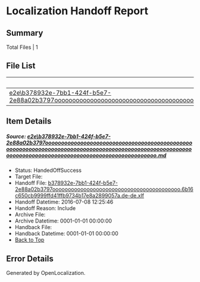 # <a name='report-top'></a> Localization Handoff Report

## Summary
 Total Files | 1

## File List
 Source File | Status | Details 
 ----------- | ------ | ------- 
 [e2e\b378932e-7bb1-424f-b5e7-2e88a02b3797ooooooooooooooooooooooooooooooooooooooooooooooooooooooooooooooooooooooooooooooooooooooooooooooooooooooooooooooooooooooooooooooooooooooooooooooooooooooo.md](https://github.com/OpenLocalizationTestOrg/oltest/blob/45069da508a32e23c8feef6b04f3c56b016ec1e9/e2e/b378932e-7bb1-424f-b5e7-2e88a02b3797ooooooooooooooooooooooooooooooooooooooooooooooooooooooooooooooooooooooooooooooooooooooooooooooooooooooooooooooooooooooooooooooooooooooooooooooooooooooo.md) | HandedOffSuccess | [Details](#f943814986e7d33afaf7b81fa296a2d07da387b02)

## Item Details
##### <a name='f943814986e7d33afaf7b81fa296a2d07da387b02'></a> Source: [e2e\b378932e-7bb1-424f-b5e7-2e88a02b3797ooooooooooooooooooooooooooooooooooooooooooooooooooooooooooooooooooooooooooooooooooooooooooooooooooooooooooooooooooooooooooooooooooooooooooooooooooooooo.md](https://github.com/OpenLocalizationTestOrg/oltest/blob/45069da508a32e23c8feef6b04f3c56b016ec1e9/e2e/b378932e-7bb1-424f-b5e7-2e88a02b3797ooooooooooooooooooooooooooooooooooooooooooooooooooooooooooooooooooooooooooooooooooooooooooooooooooooooooooooooooooooooooooooooooooooooooooooooooooooooo.md)
* Status: HandedOffSuccess
* Target File: 
* Handoff File: [b378932e-7bb1-424f-b5e7-2e88a02b3797ooooooooooooooooooooooooooooooooooooooooo.6b16c650cb9999ffd41ffb9734b17e8a2899057a.de-de.xlf](https://github.com/OpenLocalizationTestOrg/olhandoff-e2e/blob/0e553bb6880977e2d4bd8ccd76f7a638ee63d5f5/ol-handoff/OpenLocalizationTestOrg/oltest-dede-fly/ci/ht/b378932e-7bb1-424f-b5e7-2e88a02b3797ooooooooooooooooooooooooooooooooooooooooo.6b16c650cb9999ffd41ffb9734b17e8a2899057a.de-de.xlf)
* Handoff Datetime: 2016-07-08 12:25:46
* Handoff Reason: Include
* Archive File: 
* Archive Datetime: 0001-01-01 00:00:00
* Handback File: 
* Handback Datetime: 0001-01-01 00:00:00
* [Back to Top](#report-top)


## Error Details

Generated by OpenLocalization.
